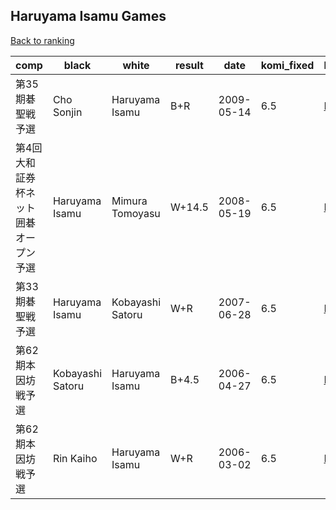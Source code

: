 ## Haruyama Isamu Games

[Back to ranking](../../index.md)




| **comp** | **black** | **white** | **result** | **date** | **komi_fixed** | **kifu** | 
| --- | --- | --- | --- | --- | --- | --- |
| 第35期碁聖戦予選 | Cho Sonjin | Haruyama Isamu | B+R | 2009-05-14 | 6.5 | [Kifu](https://kifudepot.net/kifucontents.php?id=ZyQYujHNgXub76dH77DY7A%3D%3D) | 
| 第4回大和証券杯ネット囲碁オープン予選 | Haruyama Isamu | Mimura Tomoyasu | W+14.5 | 2008-05-19 | 6.5 | [Kifu](https://kifudepot.net/kifucontents.php?id=KhT6im0rtZjtjBL55Dbj4g%3D%3D) | 
| 第33期碁聖戦予選 | Haruyama Isamu | Kobayashi Satoru | W+R | 2007-06-28 | 6.5 | [Kifu](https://kifudepot.net/kifucontents.php?id=OwDetJh1RznfVJJ13uY4Vg%3D%3D) | 
| 第62期本因坊戦予選 | Kobayashi Satoru | Haruyama Isamu | B+4.5 | 2006-04-27 | 6.5 | [Kifu](https://kifudepot.net/kifucontents.php?id=je4NkVhn7Ho9VUr2ZORjaA%3D%3D) | 
| 第62期本因坊戦予選 | Rin Kaiho | Haruyama Isamu | W+R | 2006-03-02 | 6.5 | [Kifu](https://kifudepot.net/kifucontents.php?id=GUGL7KR2vGCpvo%2Fgd5A1Dg%3D%3D) |




